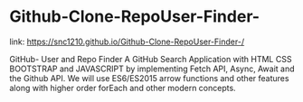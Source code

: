 # Github-Clone-RepoUser-Finder-

link: https://snc1210.github.io/Github-Clone-RepoUser-Finder-/

GitHub- User and Repo Finder
A GitHub Search Application with HTML CSS BOOTSTRAP and JAVASCRIPT by implementing Fetch API, Async, Await and the Github API. We will use ES6/ES2015 arrow functions and other features along with higher order forEach and other modern concepts.


